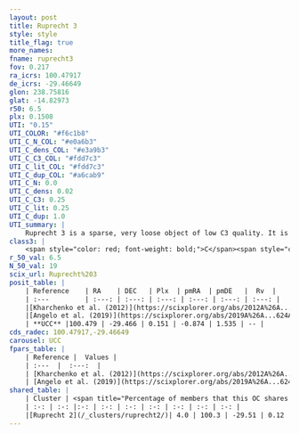 ```yaml
---
layout: post
title: Ruprecht 3
style: style
title_flag: true
more_names: 
fname: ruprecht3
fov: 0.217
ra_icrs: 100.47917
de_icrs: -29.46649
glon: 238.75816
glat: -14.82973
r50: 6.5
plx: 0.1508
UTI: "0.15"
UTI_COLOR: "#f6c1b8"
UTI_C_N_COL: "#e0a6b3"
UTI_C_dens_COL: "#e3a9b3"
UTI_C_C3_COL: "#fdd7c3"
UTI_C_lit_COL: "#fdd7c3"
UTI_C_dup_COL: "#a6cab9"
UTI_C_N: 0.0
UTI_C_dens: 0.02
UTI_C_C3: 0.25
UTI_C_lit: 0.25
UTI_C_dup: 1.0
UTI_summary: |
    Ruprecht 3 is a sparse, very loose object of low C3 quality. It is poorly studied in the literature, with no articles listed in the last 6 years.<br><br>This object shares a very small percentage of members with at least one entry reported in the same catalogue.<br><br><span style="color: #99180f; font-weight: bold;">Warning: </span>contains less than 25 stars with <i>P>0.5</i> estimated.
class3: |
    <span style="color: red; font-weight: bold;">C</span><span style="color: red; font-weight: bold;">C</span>
r_50_val: 6.5
N_50_val: 19
scix_url: Ruprecht%203
posit_table: |
    | Reference    | RA    | DEC   | Plx  | pmRA  | pmDE   |  Rv  |
    | :---         | :---: | :---: | :---: | :---: | :---: | :---: |
    |[Kharchenko et al. (2012)](https://scixplorer.org/abs/2012A%26A...543A.156K) | 100.522 | -29.445 | -- | -0.02 | 4.64 | -- |
    |[Angelo et al. (2019)](https://scixplorer.org/abs/2019A%26A...624A...8A) | 100.533 | -29.452 | -- | -- | -- | -- |
    | **UCC** |100.479 | -29.466 | 0.151 | -0.874 | 1.535 | -- | 
cds_radec: 100.47917,-29.46649
carousel: UCC
fpars_table: |
    | Reference |  Values |
    | :---  |  :---:  |
    | [Kharchenko et al. (2012)](https://scixplorer.org/abs/2012A%26A...543A.156K) | `e_bv=0.0, distance=1259, log_age=9.1` |
    | [Angelo et al. (2019)](https://scixplorer.org/abs/2019A%26A...624A...8A) | `dsun=2.29, Age=1.12, Mphot=24` |
shared_table: |
    | Cluster | <span title="Percentage of members that this OC shares with the ones listed">%</span>   | RA   | DEC   | Plx   | pmRA  | pmDE  | Rv | UTI |
    | :-: | :-: |:-: | :-: | :-: | :-: | :-: | :-: | :-: |
    |[Ruprecht 2](/_clusters/ruprecht2/)| 4.0 | 100.3 | -29.51 | 0.12 | -0.47 | 1.79 | 69.32 |0.18 |
---
```

